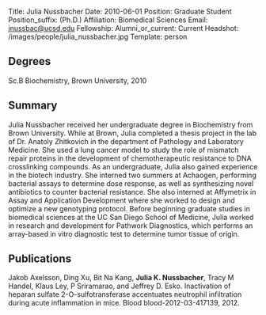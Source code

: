 Title: Julia Nussbacher
Date: 2010-06-01
Position: Graduate Student
Position_suffix: (Ph.D.)
Affiliation: Biomedical Sciences
Email: jnussbac@ucsd.edu
Fellowship:
Alumni_or_current: Current
Headshot: /images/people/julia_nussbacher.jpg
Template: person
<!-- Status: draft -->

## Degrees

Sc.B Biochemistry, Brown University, 2010<br>

## Summary

Julia Nussbacher received her undergraduate degree in Biochemistry from Brown University. While at Brown, Julia completed a thesis project in the lab of Dr. Anatoly Zhitkovich in the department of Pathology and Laboratory Medicine. She used a lung cancer model to study the role of mismatch repair proteins in the development of chemotherapeutic resistance to DNA crosslinking compounds. As an undergraduate, Julia also gained experience in the biotech industry. She interned two summers at Achaogen, performing bacterial assays to determine dose response, as well as synthesizing novel antibiotics to counter bacterial resistance. She also interned at Affymetrix in Assay and Application Development where she worked to design and optimize a new genotyping protocol. Before beginning graduate studies in biomedical sciences at the UC San Diego School of Medicine, Julia worked in research and development for Pathwork Diagnostics, which performs an array-based in vitro diagnostic test to determine tumor tissue of origin.


## Publications
Jakob Axelsson,  Ding Xu,  Bit Na Kang,  **Julia K. Nussbacher**,  Tracy M Handel, Klaus Ley,  P Sriramarao,  and Jeffrey D. Esko. Inactivation of heparan sulfate 2-O-sulfotransferase accentuates neutrophil infiltration during acute inflammation in mice. Blood blood-2012-03-417139, 2012.
